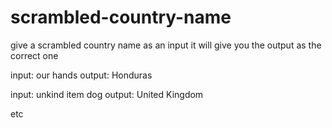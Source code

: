 # scrambled-country-name

give a scrambled country name as an input it will give you the output as the correct one

input: our hands
output: Honduras

input: unkind item dog
output: United Kingdom

etc
